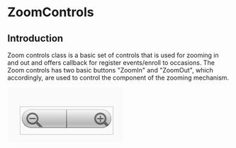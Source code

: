 # ZoomControls

## Introduction

Zoom controls class is a basic set of controls that is used for zooming in and out and offers callback for register events/enroll to occasions. The Zoom controls has two basic buttons "ZoomIn" and "ZoomOut", which accordingly, are used to control the component of the zooming mechanism. 

![GitHub Logo](/Images/zoomicon.png)
